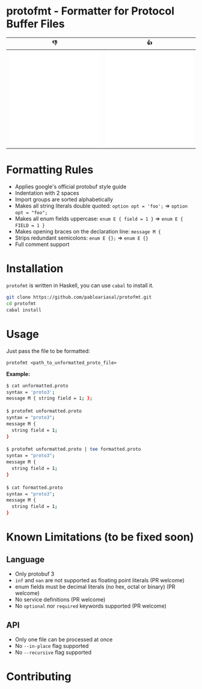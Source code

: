 # protofmt - Formatter for Protocol Buffer Files

| 👎 | 👍 |
------------------------------------|-------|
| ![before](screenshots/before.svg)|![after](screenshots/after.svg)|

# Formatting Rules
* Applies google's official protobuf style guide
* Indentation with 2 spaces
* Import groups are sorted alphabetically
* Makes all string literals double quoted: `option opt = 'foo';` => `option opt = "foo";`
* Makes all enum fields uppercase: `enum E { field = 1 }` => `enum E { FIELD = 1 }`
* Makes opening braces on the declaration line: `message M {`
* Strips redundant semicolons: `enum E {};` => `enum E {}`
* Full comment support

# Installation
`protofmt` is written in Haskell, you can use `cabal` to install it.
```sh
git clone https://github.com/pabloariasal/protofmt.git
cd protofmt
cabal install
```

# Usage

Just pass the file to be formatted:

```
protofmt <path_to_unformatted_proto_file>
```

**Example:**
```sh
$ cat unformatted.proto
syntax = 'proto3';
message M { string field = 1; };

$ protofmt unformatted.proto
syntax = "proto3";
message M {
  string field = 1;
}

$ protofmt unformatted.proto | tee formatted.proto
syntax = "proto3";
message M {
  string field = 1;
}

$ cat formatted.proto
syntax = "proto3";
message M {
  string field = 1;
}
```

# Known Limitations (to be fixed soon)

## Language

* Only protobuf 3
* `inf` and `nan` are not supported as floating point literals (PR welcome)
* enum fields must be decimal literals (no hex, octal or binary) (PR welcome)
* No service definitions (PR welcome)
* No `optional` nor `required` keywords supported (PR welcome)

## API
* Only one file can be processed at once
* No `--in-place` flag supported
* No `--recursive` flag supported

# Contributing
